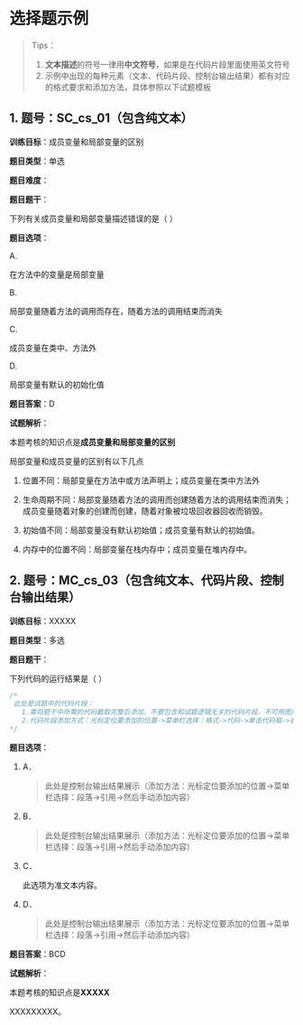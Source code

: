 # 选择题示例

> Tips：
>
> 1. **文本描述**的符号一律用**中文符号**，如果是在代码片段里面使用英文符号
> 2. 示例中出现的每种元素（文本、代码片段、控制台输出结果）都有对应的格式要求和添加方法，具体参照以下试题模板

## 1. 题号：SC_cs_01（包含纯文本）

**训练目标**：成员变量和局部变量的区别

**题目类型**：单选

**题目难度**：

**题目题干**：

下列有关成员变量和局部变量描述错误的是（  ）

**题目选项**：

A. 

在方法中的变量是局部变量

B. 

局部变量随着方法的调用而存在，随着方法的调用结束而消失

C.

成员变量在类中、方法外

D.

局部变量有默认的初始化值

**题目答案**：D

**试题解析**：

本题考核的知识点是**成员变量和局部变量的区别**

局部变量和成员变量的区别有以下几点

1. 位置不同：局部变量在方法中或方法声明上；成员变量在类中方法外

2. 生命周期不同：局部变量随着方法的调用而创建随着方法的调用结束而消失；成员变量随着对象的创建而创建，随着对象被垃圾回收器回收而销毁。

3. 初始值不同：局部变量没有默认初始值；成员变量有默认的初始值。

4. 内存中的位置不同：局部变量在栈内存中；成员变量在堆内存中。

## 2. 题号：MC_cs_03（包含纯文本、代码片段、控制台输出结果）

**训练目标**：XXXXX

**题目类型**：多选

**题目题干**：

下列代码的运行结果是（  ）

```javascript
/*
 此处是试题中的代码片段：
   1.需将题干中所需的代码截取完整后添加，不要包含和试题逻辑无关的代码片段，不可用图片的方式添加。
   2.代码片段添加方式：光标定位要添加的位置->菜单栏选择：格式->代码->单击代码框->右下角选择代码类型（此处以java语言为例）。
*/ 
```

**题目选项**：

1. A．

   > 此处是控制台输出结果展示（添加方法：光标定位要添加的位置->菜单栏选择：段落->引用->然后手动添加内容）

2. B．

   > 此处是控制台输出结果展示（添加方法：光标定位要添加的位置->菜单栏选择：段落->引用->然后手动添加内容）

3. C．

   此选项为准文本内容。

4. D．

   > 此处是控制台输出结果展示（添加方法：光标定位要添加的位置->菜单栏选择：段落->引用->然后手动添加内容）

**题目答案**：BCD

**试题解析**：

本题考核的知识点是**XXXXX**

XXXXXXXXX。
